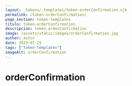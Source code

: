 ```yaml
---
layout: _tokens/_templates/token-orderConfirmation.njk
permalink: /token-orderConfirmation/
page_section: token-templates
titulo: token-orderConfirmation
descripcion: token-orderConfirmation
image: /assets/static/images/orderConfirmation.jpg
author: autor
date: 2023-07-25 
tags: ["token-templates"]
imageAlt: orderConfirmation
---
```

# orderConfirmation

